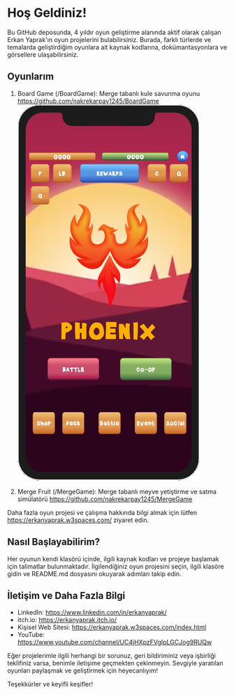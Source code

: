 # Hoş Geldiniz!

Bu GitHub deposunda, 4 yıldır oyun geliştirme alanında aktif olarak çalışan Erkan Yaprak'ın oyun projelerini bulabilirsiniz. Burada, farklı türlerde ve temalarda geliştirdiğim oyunlara ait kaynak kodlarına, dokümantasyonlara ve görsellere ulaşabilirsiniz.

## Oyunlarım

1. Board Game (/BoardGame): Merge tabanlı kule savunma oyunu
https://github.com/nakrekarpay1245/BoardGame
![Battle Menu Ekran Görüntüsü](https://github.com/nakrekarpay1245/BoardGame/blob/main/BoardGame/Assets/Images/ScreenShoots/BattleMenu.png)


3. Merge Fruit (/MergeGame): Merge tabanlı meyve yetiştirme ve satma simülatörü
https://github.com/nakrekarpay1245/MergeGame

Daha fazla oyun projesi ve çalışma hakkında bilgi almak için lütfen https://erkanyaprak.w3spaces.com/ ziyaret edin.

## Nasıl Başlayabilirim?

Her oyunun kendi klasörü içinde, ilgili kaynak kodları ve projeye başlamak için talimatlar bulunmaktadır. İlgilendiğiniz oyun projesini seçin, ilgili klasöre gidin ve README.md dosyasını okuyarak adımları takip edin.

## İletişim ve Daha Fazla Bilgi

- LinkedIn: https://www.linkedin.com/in/erkanyaprak/
- itch.io: https://erkanyaprak.itch.io/
- Kişisel Web Sitesi: https://erkanyaprak.w3spaces.com/index.html
- YouTube: https://www.youtube.com/channel/UC4jHXpzFVgIpLGCJog9RUQw

Eğer projelerimle ilgili herhangi bir sorunuz, geri bildiriminiz veya işbirliği teklifiniz varsa, benimle iletişime geçmekten çekinmeyin. Sevgiyle yaratılan oyunları paylaşmak ve geliştirmek için heyecanlıyım!

Teşekkürler ve keyifli keşifler!
